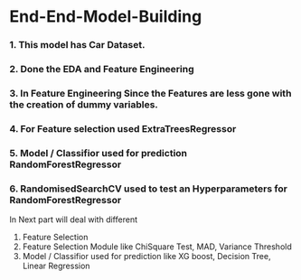 # End-End-Model-Building

### 1. This model has Car Dataset.

### 2. Done the EDA and Feature Engineering 

### 3. In Feature Engineering Since the Features are less gone with the creation of dummy variables.

### 4. For Feature selection used ExtraTreesRegressor

### 5. Model / Classifior used for prediction RandomForestRegressor

### 6. RandomisedSearchCV used to test an Hyperparameters for RandomForestRegressor

In Next part will deal with different 
1. Feature Selection
2. Feature Selection Module like ChiSquare Test, MAD, Variance Threshold
3. Model / Classifior used for prediction like XG boost, Decision Tree, Linear Regression
